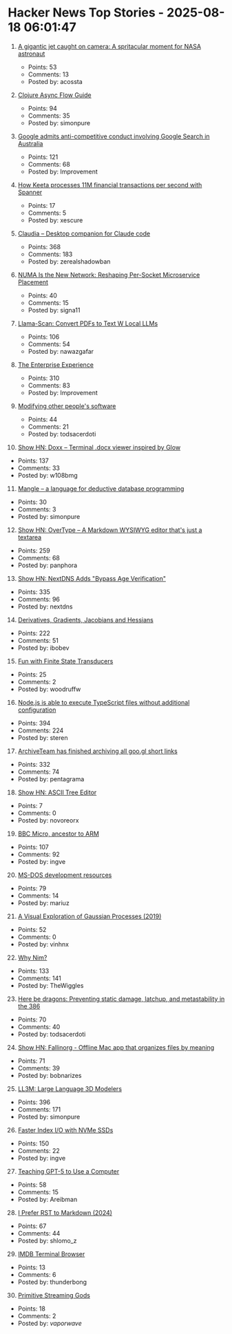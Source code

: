 # Hacker News Top Stories - 2025-08-18 06:01:47

1. [A gigantic jet caught on camera: A spritacular moment for NASA astronaut](https://science.nasa.gov/science-research/heliophysics/a-gigantic-jet-caught-on-camera-a-spritacular-moment-for-nasa-astronaut-nicole-ayers/)
   - Points: 53
   - Comments: 13
   - Posted by: acossta

2. [Clojure Async Flow Guide](https://clojure.github.io/core.async/flow-guide.html)
   - Points: 94
   - Comments: 35
   - Posted by: simonpure

3. [Google admits anti-competitive conduct involving Google Search in Australia](https://www.accc.gov.au/media-release/google-admits-anti-competitive-conduct-involving-google-search-in-australia)
   - Points: 121
   - Comments: 68
   - Posted by: Improvement

4. [How Keeta processes 11M financial transactions per second with Spanner](https://cloud.google.com/blog/topics/financial-services/how-blockchain-network-keeta-processes-11-million-transactions-per-second-with-spanner)
   - Points: 17
   - Comments: 5
   - Posted by: xescure

5. [Claudia – Desktop companion for Claude code](https://claudiacode.com/)
   - Points: 368
   - Comments: 183
   - Posted by: zerealshadowban

6. [NUMA Is the New Network: Reshaping Per-Socket Microservice Placement](https://codemia.io/blog/path/NUMA-Is-the-New-Network-How-Per-Socket-Memory-Models-Are-Reshaping-Microservice-Placement)
   - Points: 40
   - Comments: 15
   - Posted by: signa11

7. [Llama-Scan: Convert PDFs to Text W Local LLMs](https://github.com/ngafar/llama-scan)
   - Points: 106
   - Comments: 54
   - Posted by: nawazgafar

8. [The Enterprise Experience](https://churchofturing.github.io/the-enterprise-experience.html)
   - Points: 310
   - Comments: 83
   - Posted by: Improvement

9. [Modifying other people's software](https://natkr.com/2025-08-14-modifying-other-peoples-software/)
   - Points: 44
   - Comments: 21
   - Posted by: todsacerdoti

10. [Show HN: Doxx – Terminal .docx viewer inspired by Glow](https://github.com/bgreenwell/doxx)
   - Points: 137
   - Comments: 33
   - Posted by: w108bmg

11. [Mangle – a language for deductive database programming](https://github.com/google/mangle)
   - Points: 30
   - Comments: 3
   - Posted by: simonpure

12. [Show HN: OverType – A Markdown WYSIWYG editor that's just a textarea](undefined)
   - Points: 259
   - Comments: 68
   - Posted by: panphora

13. [Show HN: NextDNS Adds "Bypass Age Verification"](undefined)
   - Points: 335
   - Comments: 96
   - Posted by: nextdns

14. [Derivatives, Gradients, Jacobians and Hessians](https://blog.demofox.org/2025/08/16/derivatives-gradients-jacobians-and-hessians-oh-my/)
   - Points: 222
   - Comments: 51
   - Posted by: ibobev

15. [Fun with Finite State Transducers](https://blog.yossarian.net/2025/08/14/Fun-with-finite-state-transducers)
   - Points: 25
   - Comments: 2
   - Posted by: woodruffw

16. [Node.js is able to execute TypeScript files without additional configuration](https://nodejs.org/en/blog/release/v22.18.0)
   - Points: 394
   - Comments: 224
   - Posted by: steren

17. [ArchiveTeam has finished archiving all goo.gl short links](https://tracker.archiveteam.org/goo-gl/)
   - Points: 332
   - Comments: 74
   - Posted by: pentagrama

18. [Show HN: ASCII Tree Editor](https://asciitree.reorx.com/)
   - Points: 7
   - Comments: 0
   - Posted by: novoreorx

19. [BBC Micro, ancestor to ARM](https://retrogamecoders.com/bbc-micro-the-ancestor-to-a-device-you-are-guaranteed-to-own/)
   - Points: 107
   - Comments: 92
   - Posted by: ingve

20. [MS-DOS development resources](https://github.com/SuperIlu/DOSDevelResources/blob/main/README.md)
   - Points: 79
   - Comments: 14
   - Posted by: mariuz

21. [A Visual Exploration of Gaussian Processes (2019)](https://distill.pub/2019/visual-exploration-gaussian-processes/)
   - Points: 52
   - Comments: 0
   - Posted by: vinhnx

22. [Why Nim?](https://undefined.pyfy.ch/why-nim)
   - Points: 133
   - Comments: 141
   - Posted by: TheWiggles

23. [Here be dragons: Preventing static damage, latchup, and metastability in the 386](http://www.righto.com/2025/08/static-latchup-metastability-386.html)
   - Points: 70
   - Comments: 40
   - Posted by: todsacerdoti

24. [Show HN: Fallinorg - Offline Mac app that organizes files by meaning](https://fallinorg.com/#)
   - Points: 71
   - Comments: 39
   - Posted by: bobnarizes

25. [LL3M: Large Language 3D Modelers](https://threedle.github.io/ll3m/)
   - Points: 396
   - Comments: 171
   - Posted by: simonpure

26. [Faster Index I/O with NVMe SSDs](https://www.marginalia.nu/log/a_123_index_io/)
   - Points: 150
   - Comments: 22
   - Posted by: ingve

27. [Teaching GPT-5 to Use a Computer](https://prava.co/archon/)
   - Points: 58
   - Comments: 15
   - Posted by: Areibman

28. [I Prefer RST to Markdown (2024)](https://buttondown.com/hillelwayne/archive/why-i-prefer-rst-to-markdown/)
   - Points: 67
   - Comments: 44
   - Posted by: shlomo_z

29. [IMDB Terminal Browser](https://github.com/isene/IMDB)
   - Points: 13
   - Comments: 6
   - Posted by: thunderbong

30. [Primitive Streaming Gods](https://tedium.co/2018/01/30/legal-music-streaming-history/)
   - Points: 18
   - Comments: 2
   - Posted by: _vaporwave_

